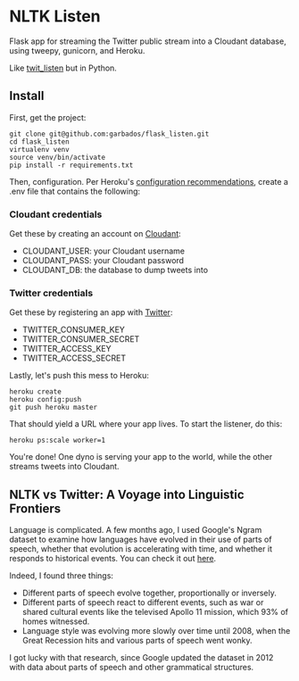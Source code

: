 # NLTK Listen

Flask app for streaming the Twitter public stream into a Cloudant database, using tweepy, gunicorn, and Heroku.

Like [twit_listen](https://github.com/garbados/twit_listen) but in Python.

## Install

First, get the project:

    git clone git@github.com:garbados/flask_listen.git
    cd flask_listen
    virtualenv venv
    source venv/bin/activate
    pip install -r requirements.txt

Then, configuration. Per Heroku's [configuration recommendations](https://devcenter.heroku.com/articles/config-vars), create a .env file that contains the following:

### Cloudant credentials

Get these by creating an account on [Cloudant](https://cloudant.com/):

* CLOUDANT_USER: your Cloudant username
* CLOUDANT_PASS: your Cloudant password
* CLOUDANT_DB: the database to dump tweets into

### Twitter credentials

Get these by registering an app with [Twitter](https://dev.twitter.com/):

* TWITTER_CONSUMER_KEY
* TWITTER_CONSUMER_SECRET
* TWITTER_ACCESS_KEY
* TWITTER_ACCESS_SECRET

Lastly, let's push this mess to Heroku:

    heroku create
    heroku config:push
    git push heroku master

That should yield a URL where your app lives. To start the listener, do this:

    heroku ps:scale worker=1

You're done! One dyno is serving your app to the world, while the other streams tweets into Cloudant.

## NLTK vs Twitter: A Voyage into Linguistic Frontiers

Language is complicated. A few months ago, I used Google's Ngram dataset to examine how languages have evolved in their use of parts of speech, whether that evolution is accelerating with time, and whether it responds to historical events. You can check it out [here](http://lsm-research.herokuapp.com/).

Indeed, I found three things:

* Different parts of speech evolve together, proportionally or inversely.
* Different parts of speech react to different events, such as war or shared cultural events like the televised Apollo 11 mission, which 93% of homes witnessed.
* Language style was evolving more slowly over time until 2008, when the Great Recession hits and various parts of speech went wonky.

I got lucky with that research, since Google updated the dataset in 2012 with data about parts of speech and other grammatical structures.